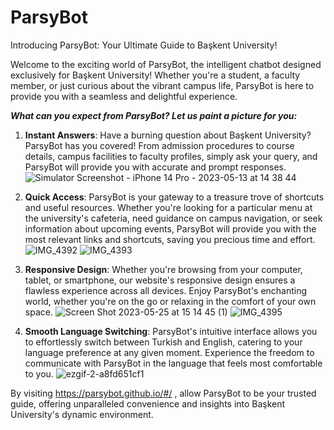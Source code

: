 # ParsyBot
Introducing ParsyBot: Your Ultimate Guide to Başkent University!

Welcome to the exciting world of ParsyBot, the intelligent chatbot designed exclusively for Başkent University! Whether you're a student, a faculty member, or just curious about the vibrant campus life, ParsyBot is here to provide you with a seamless and delightful experience.

***What can you expect from ParsyBot? Let us paint a picture for you:***
     
1. **Instant Answers**: Have a burning question about Başkent University? ParsyBot has you covered! From admission procedures to course details, campus facilities to faculty profiles, simply ask your query, and ParsyBot will provide you with accurate and prompt responses.
![Simulator Screenshot - iPhone 14 Pro - 2023-05-13 at 14 38 44](https://github.com/begumzengin/ParsyBot/assets/46397735/06dff86a-de4e-476d-825f-7e9b396f6b67)

2. **Quick Access**: ParsyBot is your gateway to a treasure trove of shortcuts and useful resources. Whether you're looking for a particular menu at the university's cafeteria, need guidance on campus navigation, or seek information about upcoming events, ParsyBot will provide you with the most relevant links and shortcuts, saving you precious time and effort.
![IMG_4392](https://github.com/begumzengin/ParsyBot/assets/46397735/a7d90293-978a-460b-bff5-fa22833cf76d)
![IMG_4393](https://github.com/begumzengin/ParsyBot/assets/46397735/86c8347e-1d38-4aa1-b90d-8a6a78481c56)

3. **Responsive Design**: Whether you're browsing from your computer, tablet, or smartphone, our website's responsive design ensures a flawless experience across all devices. Enjoy ParsyBot's enchanting world, whether you're on the go or relaxing in the comfort of your own space.
![Screen Shot 2023-05-25 at 15 14 45 (1)](https://github.com/begumzengin/ParsyBot/assets/46397735/20de9915-26cd-4553-b473-324a98d1978f)
![IMG_4395](https://github.com/begumzengin/ParsyBot/assets/46397735/33d31e06-0ae7-4d02-a529-e570326a5bc2)

4. **Smooth Language Switching**: ParsyBot's intuitive interface allows you to effortlessly switch between Turkish and English, catering to your language preference at any given moment. Experience the freedom to communicate with ParsyBot in the language that feels most comfortable to you.
![ezgif-2-a8fd651cf1](https://github.com/begumzengin/ParsyBot/assets/46397735/2b94b918-55b9-4a7c-b84b-41a972876044)


By visiting <https://parsybot.github.io/#/> , allow ParsyBot to be your trusted guide, offering unparalleled convenience and insights into Başkent University's dynamic environment.
                
